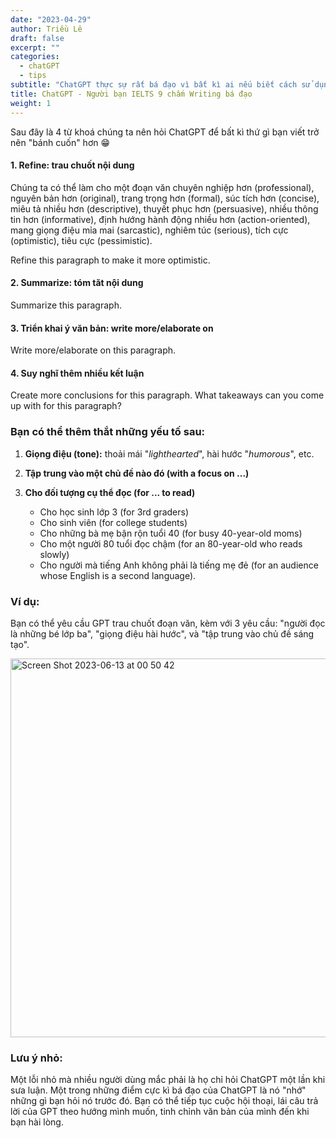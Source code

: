 ```yaml
---
date: "2023-04-29"
author: Triều Lê
draft: false
excerpt: ""
categories:
  - chatGPT
  - tips
subtitle: "ChatGPT thực sự rất bá đạo vì bất kì ai nếu biết cách sử dụng nó đều có thể viết luận mượt mà, mạch lạc như một người bản địa thực thụ."
title: ChatGPT - Người bạn IELTS 9 chấm Writing bá đạo
weight: 1
---
```


Sau đây là 4 từ khoá chúng ta nên hỏi ChatGPT để bất kì thứ gì bạn viết trở nên "bánh cuốn" hơn 😁

#### **1. Refine: trau chuốt nội dung** 

Chúng ta có thể làm cho một đoạn văn chuyên nghiệp hơn (professional), nguyên bản hơn (original), trang trọng hơn (formal), súc tích hơn (concise), miêu tả nhiều hơn (descriptive), thuyết phục hơn (persuasive), nhiều thông tin hơn (informative), định hướng hành động nhiều hơn (action-oriented), mang giọng điệu mỉa mai (sarcastic), nghiêm túc (serious), tích cực (optimistic), tiêu cực (pessimistic).

Refine this paragraph to make it more optimistic. 

#### **2. Summarize: tóm tăt nội dung**

Summarize this paragraph.

#### **3. Triển khai ý văn bản: write more/elaborate on** 

Write more/elaborate on this paragraph.

#### **4. Suy nghĩ thêm nhiều kết luận**

Create more conclusions for this paragraph.
What takeaways can you come up with for this paragraph?

### Bạn có thể thêm thắt những yếu tố sau:

1.  **Giọng điệu (tone):** thoải mái "*lighthearted*", hài hước "*humorous*", etc.

2.  **Tập trung vào một chủ đề nào đó (with a focus on ...)**

3.  **Cho đối tượng cụ thể đọc (for ... to read)**

    -   Cho học sinh lớp 3 (for 3rd graders)
    -   Cho sinh viên (for college students)
    -   Cho những bà mẹ bận rộn tuổi 40 (for busy 40-year-old moms)
    -   Cho một người 80 tuổi đọc chậm (for an 80-year-old who reads slowly)
    -   Cho người mà tiếng Anh không phải là tiếng mẹ đẻ (for an audience whose English is a second language).

### Ví dụ:
Bạn có thể yêu cầu GPT trau chuốt đoạn văn, kèm với 3 yêu cầu: "người đọc là những bé lớp ba", "giọng điệu hài hước", và "tập trung vào chủ đề sáng tạo".

<img width="606" alt="Screen Shot 2023-06-13 at 00 50 42" src="https://github.com/trangdata/khomuc/assets/63031214/6230cb51-35ed-42e2-a637-5462a0a1c0d6">



### Lưu ý nhỏ:
Một lỗi nhỏ mà nhiều người dùng mắc phải là họ chỉ hỏi ChatGPT một lần khi sưa luận. Một trong những điểm cực kì bá đạo của ChatGPT là nó "nhớ" những gì bạn hỏi nó trước đó. Bạn có thể tiếp tục cuộc hội thoại, lái câu trả lời của GPT theo hướng mình muốn, tinh chỉnh văn bản của mình đến khi bạn hài lòng.
